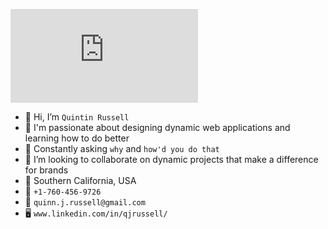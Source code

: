 ![alt text](https://github.com/Quintin-Russell/practice/blob/main/I%20make%20code%20That%20makes%20things%20work%20(1).pdf "Quintin-Russell README Image")


- 👋 Hi, I’m `Quintin Russell`
- 💞️ I'm passionate about designing dynamic web applications and learning how to do better
- 🧠 Constantly asking `why` and `how'd you do that`
- 👥 I’m looking to collaborate on dynamic projects that make a difference for brands
- 📍  Southern California, USA
- 📱 `+1-760-456-9726‬`
- 📧 `quinn.j.russell@gmail.com`
- 🖥️ `www.linkedin.com/in/qjrussell/`
